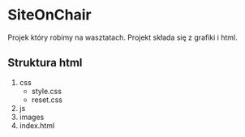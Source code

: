 SiteOnChair
===========

Projek który robimy na wasztatach.
Projekt składa się z grafiki i html.

Struktura html
--------------
1. css
    - style.css
    - reset.css
2. js
3. images
4. index.html